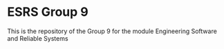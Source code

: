 # ESRS Group 9
This is the repository of the Group 9 for the module Engineering Software and Reliable Systems

